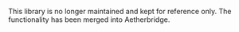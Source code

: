 This library is no longer maintained and kept for reference only. The functionality has been merged into Aetherbridge.

